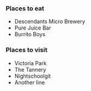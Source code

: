 ### Places to eat

- Descendants Micro Brewery
- Pure Juice Bar
- Burrito Boys

### Places to visit

- Victoria Park
- The Tannery
- Nightschoolgit 
- Another line